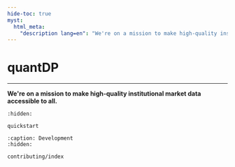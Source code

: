 ```yaml
---
hide-toc: true
myst:
  html_meta:
    "description lang=en": "We're on a mission to make high-quality institutional market data accessible to all."
---
```


# quantDP
---
**We're on a mission to make high-quality institutional market data accessible to all.**



```{toctree}
:hidden:

quickstart
```

```{toctree}
:caption: Development
:hidden:

contributing/index
```